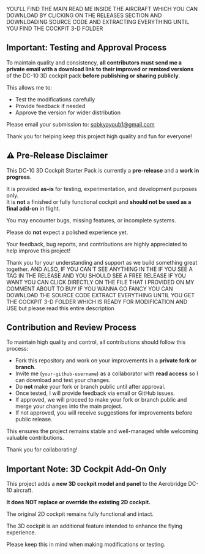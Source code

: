 YOU'LL FIND THE MAIN READ ME INSIDE THE AIRCRAFT WHICH YOU CAN DOWNLOAD BY CLICKING ON THE RELEASES SECTION AND DOWNLOADING SOURCE CODE AND EXTRACTING EVERYTHING UNTIL YOU FIND THE COCKPIT 3-D FOLDER
 ## Important: Testing and Approval Process

To maintain quality and consistency, **all contributors must send me a private email with a download link to their improved or remixed versions** of the DC-10 3D cockpit pack **before publishing or sharing publicly**.

This allows me to:

- Test the modifications carefully  
- Provide feedback if needed  
- Approve the version for wider distribution  

Please email your submission to: sobkyayoub1@gmail.com

Thank you for helping keep this project high quality and fun for everyone!
 ## ⚠️ Pre-Release Disclaimer

This DC-10 3D Cockpit Starter Pack is currently a **pre-release** and a **work in progress**.

It is provided **as-is** for testing, experimentation, and development purposes only.  
It is **not** a finished or fully functional cockpit and **should not be used as a final add-on** in flight.

You may encounter bugs, missing features, or incomplete systems.  

Please do **not** expect a polished experience yet.

Your feedback, bug reports, and contributions are highly appreciated to help improve this project!

Thank you for your understanding and support as we build something great together.
AND ALSO, IF YOU CAN'T SEE ANYTHING IN THE IF YOU SEE A TAG IN THE RELEASE AND YOU SHOULD SEE A FREE RELEASE IF YOU WANT YOU CAN CLICK DIRECTLY ON THE FILE THAT I PROVIDED ON MY COMMENT ABOUT TO BUY IF YOU WANNA GO FANCY YOU CAN DOWNLOAD THE SOURCE CODE EXTRACT EVERYTHING UNTIL YOU GET THE COCKPIT 3-D FOLDER WHICH IS READY FOR MODIFICATION AND USE but please read this entire description
## Contribution and Review Process

To maintain high quality and control, all contributions should follow this process:

- Fork this repository and work on your improvements in a **private fork or branch**.  
- Invite me (`your-github-username`) as a collaborator with **read access** so I can download and test your changes.  
- Do **not** make your fork or branch public until after approval.  
- Once tested, I will provide feedback via email or GitHub issues.  
- If approved, we will proceed to make your fork or branch public and merge your changes into the main project.  
- If not approved, you will receive suggestions for improvements before public release.

This ensures the project remains stable and well-managed while welcoming valuable contributions.

Thank you for collaborating!
## Important Note: 3D Cockpit Add-On Only

This project adds a **new 3D cockpit model and panel** to the Aerobridge DC-10 aircraft.

**It does NOT replace or override the existing 2D cockpit.**

The original 2D cockpit remains fully functional and intact.

The 3D cockpit is an additional feature intended to enhance the flying experience.

Please keep this in mind when making modifications or testing.
